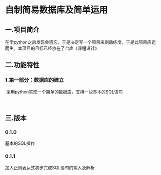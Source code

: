 # 自制简易数据库及简单运用

## 一.项目简介

​		在学python之后发现会遗忘，于是决定写一个项目来刷熟练度，于是此项目应运而生，本项目的目标已经放在了仓库《课程设计》

## 二.功能特性

###           1.第一部分：数据库的建立

​								采用python实现一个简单的数据库，支持一些基本的SQL语句

​
## 三.版本

###           0.1.0
基本的SQL操作
###           0.1.1
加入正则表达式初步完成SQL语句的输入及解析

